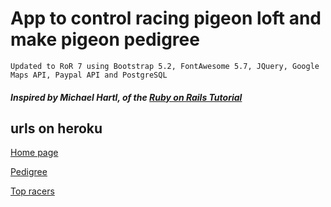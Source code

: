 # App to control racing pigeon loft and make pigeon pedigree

    Updated to RoR 7 using Bootstrap 5.2, FontAwesome 5.7, JQuery, Google Maps API, Paypal API and PostgreSQL

##### Inspired by Michael Hartl, of the [Ruby on Rails Tutorial](https://www.railstutorial.org/)

## urls on heroku
[Home page](https://columbamaster.herokuapp.com)

[Pedigree](https://columbamaster.herokuapp.com/pombos/893)

[Top racers](https://columbamaster.herokuapp.com/competicaos/2/esquadrao?usr=6)